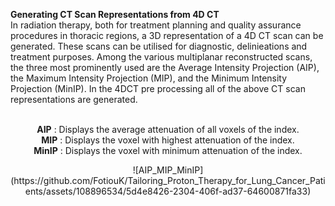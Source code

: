 **Generating CT Scan Representations from 4D CT** 
<br /> In radiation therapy, both for treatment planning and quality assurance procedures in thoracic regions, a 3D representation of a 4D CT scan can be generated. These scans can be utilised for diagnostic, delinieations and treatment purposes. Among the various multiplanar reconstructed scans, the three most prominently used are the Average Intensity Projection (AIP), the Maximum Intensity Projection (MIP), and the Minimum Intensity Projection (MinIP). In the 4DCT pre processing all of the above CT scan representations are generated.
<p align="center">
<br />  <strong>AIP</strong> : Displays the average attenuation of all voxels of the index.
<br />   <strong>MIP</strong>  : Displays the voxel with highest attenuation of the index.
<br />   <strong>MinIP</strong> : Displays the voxel with minimum attenuation of the index.
<p>
<picture> 
<p align="center">
![AIP_MIP_MinIP](https://github.com/FotiouK/Tailoring_Proton_Therapy_for_Lung_Cancer_Patients/assets/108896534/5d4e8426-2304-406f-ad37-64600871fa33)
<p>
</picture> 
